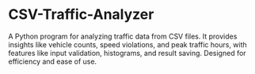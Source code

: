 # CSV-Traffic-Analyzer
A Python program for analyzing traffic data from CSV files. It provides insights like vehicle counts, speed violations, and peak traffic hours, with features like input validation, histograms, and result saving. Designed for efficiency and ease of use.
